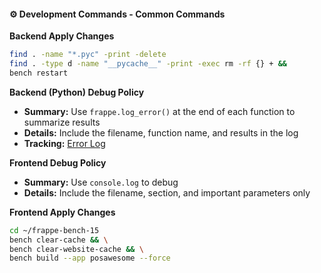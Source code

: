 #### ⚙️ Development Commands - Common Commands


**Backend Apply Changes**
```bash
find . -name "*.pyc" -print -delete
find . -type d -name "__pycache__" -print -exec rm -rf {} + &&
bench restart
```

**Backend (Python) Debug Policy**
- **Summary:** Use `frappe.log_error()` at the end of each function to summarize results
- **Details:** Include the filename, function name, and results in the log
- **Tracking:** [Error Log](http://localhost/app/error-log)



















**Frontend Debug Policy**
- **Summary:** Use `console.log` to debug
- **Details:** Include the filename, section, and important parameters only



**Frontend Apply Changes**
```bash
cd ~/frappe-bench-15
bench clear-cache && \
bench clear-website-cache && \
bench build --app posawesome --force